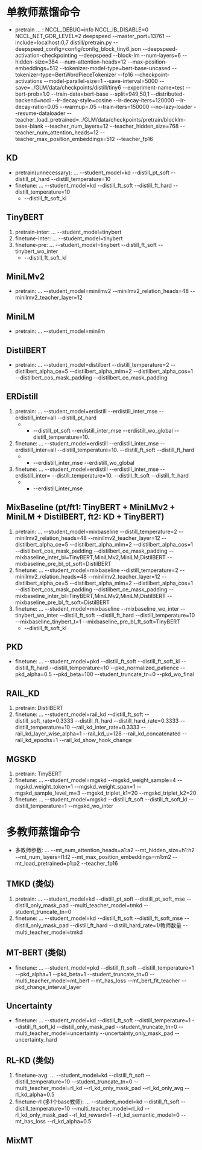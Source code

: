# 单教师蒸馏命令
- pretrain ... : NCCL_DEBUG=info NCCL_IB_DISABLE=0 NCCL_NET_GDR_LEVEL=2 deepspeed --master_port=13761 --include=localhost:0,7 distill/pretrain.py --deepspeed_config=config/config_block_tiny6.json --deepspeed-activation-checkpointing --deepspeed --block-lm --num-layers=6 --hidden-size=384 --num-attention-heads=12 --max-position-embeddings=512 --tokenizer-model-type=bert-base-uncased --tokenizer-type=BertWordPieceTokenizer --fp16 --checkpoint-activations --model-parallel-size=1 --save-interval=5000 --save=../GLM/data/checkpoints/distill/tiny6 --experiment-name=test --bert-prob=1.0 --train-data=bert-base --split=949,50,1 --distributed-backend=nccl --lr-decay-style=cosine --lr-decay-iters=120000 --lr-decay-ratio=0.05 --warmup=.05 --train-iters=150000 --no-lazy-loader --resume-dataloader --teacher_load_pretrained=../GLM/data/checkpoints/pretrain/blocklm-base-blank --teacher_num_layers=12 --teacher_hidden_size=768 --teacher_num_attention_heads=12 --teacher_max_position_embeddings=512 --teacher_fp16

## KD
- pretrain(unnecessary): ... --student_model=kd --distill_pt_soft --distill_pt_hard --distill_temperature=10
- finetune: ... --student_model=kd --distill_ft_soft --distill_ft_hard --distill_temperature=10
    - --distill_ft_soft_kl

## TinyBERT
1. pretrain-inter: ... --student_model=tinybert
2. finetune-inter: ... --student_model=tinybert
3. finetune-pre: ... --student_model=tinybert --distill_ft_soft --tinybert_wo_inter
    - --distill_ft_soft_kl

## MiniLMv2
- pretrain: ... --student_model=minilmv2 --minilmv2_relation_heads=48 --minilmv2_teacher_layer=12

## MiniLM
- pretrain: ... --student_model=minilm

## DistilBERT
- pretrain: ... --student_model=distilbert --distill_temperature=2 --distilbert_alpha_ce=5 --distilbert_alpha_mlm=2 --distilbert_alpha_cos=1 --distilbert_cos_mask_padding --distilbert_ce_mask_padding

## ERDistill
1. pretrain: ... --student_model=erdistill --erdistill_inter_mse --erdistill_inter=all --distill_pt_hard
    - + --distill_pt_soft --erdistill_inter_mse --erdistill_wo_global --distill_temperature=10.
2. finetune: ... --student_model=erdistill --erdistill_inter_mse --erdistill_inter=all --distill_temperature=10. --distill_ft_soft --distill_ft_hard
    - + --erdistill_inter_mse --erdistill_wo_global
3. finetune: ... --student_model=erdistill --erdistill_inter_mse --erdistill_inter= --distill_temperature=10. --distill_ft_soft --distill_ft_hard
    - + --erdistill_inter_mse

## MixBaseline (pt/ft1: TinyBERT + MiniLMv2 + MiniLM + DistilBERT, ft2: KD + TinyBERT)
1. pretrain: ... --student_model=mixbaseline --distill_temperature=2 --minilmv2_relation_heads=48 --minilmv2_teacher_layer=12 --distilbert_alpha_ce=5 --distilbert_alpha_mlm=2 --distilbert_alpha_cos=1 --distilbert_cos_mask_padding --distilbert_ce_mask_padding --mixbaseline_inter_bl=TinyBERT,MiniLMv2,MiniLM,DistilBERT --mixbaseline_pre_bl_pt_soft=DistilBERT
2. finetune: ... --student_model=mixbaseline --distill_temperature=2 --minilmv2_relation_heads=48 --minilmv2_teacher_layer=12 --distilbert_alpha_ce=5 --distilbert_alpha_mlm=2 --distilbert_alpha_cos=1 --distilbert_cos_mask_padding --distilbert_ce_mask_padding --mixbaseline_inter_bl=TinyBERT,MiniLMv2,MiniLM,DistilBERT --mixbaseline_pre_bl_ft_soft=DistilBERT
3. finetune: ... --student_model=mixbaseline --mixbaseline_wo_inter --tinybert_wo_inter --distill_ft_soft --distill_ft_hard --distill_temperature=10 --mixbaseline_tinybert_t=1 --mixbaseline_pre_bl_ft_soft=TinyBERT
    - --distill_ft_soft_kl

## PKD
- finetune: ... --student_model=pkd --distill_ft_soft --distill_ft_soft_kl --distill_ft_hard --distill_temperature=10 --pkd_normalized_patience --pkd_alpha=0.5 --pkd_beta=100 --student_truncate_tn=0 --pkd_wo_final

## RAIL_KD
1. pretrain: DistilBERT
2. finetune: ... --student_model=rail_kd --distill_ft_soft --distill_soft_rate=0.3333 --distill_ft_hard --distill_hard_rate=0.3333 --distill_temperature=10 --rail_kd_inter_rate=0.3333 --rail_kd_layer_wise_alpha=1 --rail_kd_u=128 --rail_kd_concatenated --rail_kd_epochs=1 --rail_kd_show_hook_change

## MGSKD
1. pretrain: TinyBERT
2. finetune: ... --student_model=mgskd --mgskd_weight_sample=4 --mgskd_weight_token=1 --mgskd_weight_span=1 --mgskd_sample_level_m=3 --mgskd_triplet_k1=20 --mgskd_triplet_k2=20
3. finetune: ... --student_model=mgskd --distill_ft_soft --distill_ft_soft_kl --distill_temperature=1 --mgskd_wo_inter


# 多教师蒸馏命令
- 多教师参数: ... --mt_num_attention_heads=a1:a2 --mt_hidden_size=h1:h2 --mt_num_layers=l1:l2 --mt_max_position_embeddings=m1:m2 --mt_load_pretrained=p1:p2 --teacher_fp16

## TMKD (类似)
1. pretrain: ... --student_model=kd --distill_pt_soft --distill_pt_soft_mse --distill_only_mask_pad --multi_teacher_model=tmkd --student_truncate_tn=0
2. finetune: ... --student_model=kd --distill_ft_soft --distill_ft_soft_mse --distill_only_mask_pad --distill_ft_hard --distill_hard_rate=1/教师数量 --multi_teacher_model=tmkd

## MT-BERT (类似)
- finetune: ... --student_model=pkd --distill_ft_soft --distill_temperature=1 --pkd_alpha=1 --pkd_beta=1 --student_truncate_tn=0 --multi_teacher_model=mt_bert --mt_has_loss --mt_bert_fit_teacher --pkd_change_interval_layer

## Uncertainty
- finetune: ... --student_model=kd --distill_ft_soft --distill_temperature=1 --distill_ft_soft_kl --distill_only_mask_pad --student_truncate_tn=0 --multi_teacher_model=uncertainty --uncertainty_only_mask_pad --uncertainty_hard

## RL-KD (类似)
1. finetune-avg: ... --student_model=kd --distill_ft_soft --distill_temperature=10 --student_truncate_tn=0 --multi_teacher_model=rl_kd --rl_kd_only_mask_pad --rl_kd_only_avg --rl_kd_alpha=0.5
2. finetune-rl (多1个base教师): ... --student_model=kd --distill_ft_soft --distill_temperature=10 --multi_teacher_model=rl_kd --rl_kd_only_mask_pad --rl_kd_reward=1 --rl_kd_semantic_model=0 --mt_has_loss --rl_kd_alpha=0.5

## MixMT
